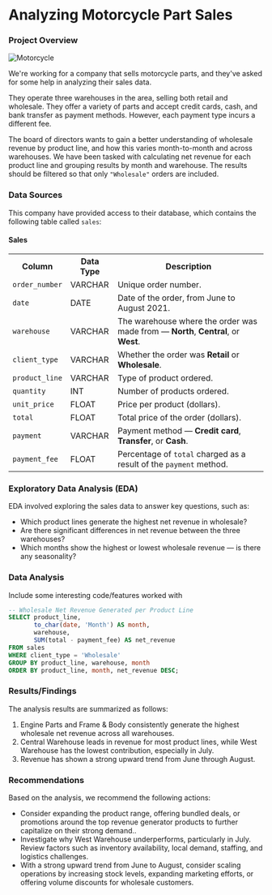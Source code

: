 # Analyzing Motorcycle Part Sales

### Project Overview

![Motorcycle](https://github.com/user-attachments/assets/c5ebe9fe-c316-4425-800e-ced4f5bff7ca)

We're working for a company that sells motorcycle parts, and they've asked for some help in analyzing their sales data.

They operate three warehouses in the area, selling both retail and wholesale. They offer a variety of parts and accept credit cards, cash, and bank transfer as payment methods. However, each payment type incurs a different fee.

The board of directors wants to gain a better understanding of wholesale revenue by product line, and how this varies month-to-month and across warehouses. We have been tasked with calculating net revenue for each product line and grouping results by month and warehouse. The results should be filtered so that only `"Wholesale"` orders are included.

### Data Sources

This company have provided access to their database, which contains the following table called `sales`:

#### Sales

<table>
  <tr>
    <th>Column</th>
    <th>Data Type</th>
    <th>Description</th>
  </tr>
  <tr>
    <td><code>order_number</code></td>
    <td>VARCHAR</td>
    <td>Unique order number.</td>
  </tr>
  <tr>
    <td><code>date</code></td>
    <td>DATE</td>
    <td>Date of the order, from June to August 2021.</td>
  </tr>
  <tr>
    <td><code>warehouse</code></td>
    <td>VARCHAR</td>
    <td>The warehouse where the order was made from — <strong>North</strong>, <strong>Central</strong>, or <strong>West</strong>.</td>
  </tr>
  <tr>
    <td><code>client_type</code></td>
    <td>VARCHAR</td>
    <td>Whether the order was <strong>Retail</strong> or <strong>Wholesale</strong>.</td>
  </tr>
  <tr>
    <td><code>product_line</code></td>
    <td>VARCHAR</td>
    <td>Type of product ordered.</td>
  </tr>
  <tr>
    <td><code>quantity</code></td>
    <td>INT</td>
    <td>Number of products ordered.</td>
  </tr>
  <tr>
    <td><code>unit_price</code></td>
    <td>FLOAT</td>
    <td>Price per product (dollars).</td>
  </tr>
  <tr>
    <td><code>total</code></td>
    <td>FLOAT</td>
    <td>Total price of the order (dollars).</td>
  </tr>
  <tr>
    <td><code>payment</code></td>
    <td>VARCHAR</td>
    <td>Payment method — <strong>Credit card</strong>, <strong>Transfer</strong>, or <strong>Cash</strong>.</td>
  </tr>
  <tr>
    <td><code>payment_fee</code></td>
    <td>FLOAT</td>
    <td>Percentage of <code>total</code> charged as a result of the <code>payment</code> method.</td>
  </tr>
</table>

### Exploratory Data Analysis (EDA)

EDA involved exploring the sales data to answer key questions, such as:

- Which product lines generate the highest net revenue in wholesale?
- Are there significant differences in net revenue between the three warehouses?
- Which months show the highest or lowest wholesale revenue — is there any seasonality?

### Data Analysis

Include some interesting code/features worked with

```sql
-- Wholesale Net Revenue Generated per Product Line
SELECT product_line,
	   to_char(date, 'Month') AS month,
	   warehouse,
	   SUM(total - payment_fee) AS net_revenue
FROM sales
WHERE client_type = 'Wholesale'
GROUP BY product_line, warehouse, month
ORDER BY product_line, month, net_revenue DESC;
```

### Results/Findings

The analysis results are summarized as follows:
1. Engine Parts and Frame & Body consistently generate the highest wholesale net revenue across all warehouses.
2. Central Warehouse leads in revenue for most product lines, while West Warehouse has the lowest contribution, especially in July.
3. Revenue has shown a strong upward trend from June through August.

### Recommendations

Based on the analysis, we recommend the following actions:
- Consider expanding the product range, offering bundled deals, or promotions around the top revenue generator products to further capitalize on their strong demand..
- Investigate why West Warehouse underperforms, particularly in July. Review factors such as inventory availability, local demand, staffing, and logistics challenges.
- With a strong upward trend from June to August, consider scaling operations by increasing stock levels, expanding marketing efforts, or offering volume discounts for wholesale customers.
